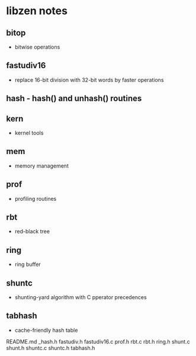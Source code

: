 # libzen notes

## bitop
- bitwise operations
## fastudiv16
- replace 16-bit division with 32-bit words by faster operations
## hash         - hash() and unhash() routines
## kern
- kernel tools
## mem
- memory management
## prof
- profiling routines
## rbt
- red-black tree
## ring
- ring buffer
## shuntc
- shunting-yard algorithm with C pperator precedences
## tabhash
- cache-friendly hash table

README.md
_hash.h
fastudiv.h
fastudiv16.c
prof.h
rbt.c
rbt.h
ring.h
shunt.c
shunt.h
shuntc.c
shuntc.h
tabhash.h
